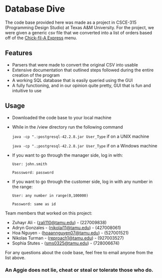 # Database Dive
The code base provided here was made as a project in CSCE-315 (Programming Design Studio) at
Texas A&M University. For the project, we were given a generic csv file that we converted
into a list of orders based off of the [Chick-fil-A Express](https://www.menuwithprice.com/menu/chick-fil-a-express/) menu. 

## Features
- Parsers that were made to convert the original CSV into usable 
- Extensive documentation that outlined steps followed during the entire creation of the program
- A working SQL database that is easily queried using the GUI 
- A fully functioning, and in our opinion quite pretty, GUI that is fun and intuitive to use 

## Usage 
- Downloaded the code base to your local machine 
- While in the /view directory run the following command

   ```java -cp ".:postgresql-42.2.8.jar User_Type``` if on  a UNIX machine 

   ```java -cp ".;postgresql-42.2.8.jar User_Type``` if on  a Windows machine 
- If you want to go through the manager side, log in with: 

   ```User: john.smith```
   
   ```Passsword: password```
- If you want to go through the customer side, log in with any number in the range: 

   ```User: any number in range(0,100000)```

    ```Password: same as id```

Team members that worked on this project: 

- Zuhayr Ali - (zali110@tamu.edu) - (227009838)
- Adryn Gonzales - (nikolai11@tamu.edu) - (427008061)
- Hoa Nguyen - (hoaannguyen07@tamu.edu) - (527001521)
- Nikolas Turman - (reproach1@tamu.edu) - (927003527)
- Sophia Stutes - (sms0325@tamu.edu) - (728006674)

For any questions about the code base, feel free to email anyone from the list above. 

### An Aggie does not lie, cheat or steal or tolerate those who do.
